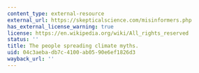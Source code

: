 ```yaml
---
content_type: external-resource
external_url: https://skepticalscience.com/misinformers.php
has_external_license_warning: true
license: https://en.wikipedia.org/wiki/All_rights_reserved
status: ''
title: The people spreading climate myths.
uid: 04c3aeba-db7c-4100-ab05-90e6ef1826d3
wayback_url: ''
---
```

